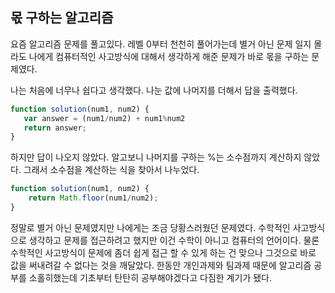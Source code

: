## 몫 구하는 알고리즘

 요즘 알고리즘 문제를 풀고있다. 레벨 0부터 천천히 풀어가는데 별거 아닌 문제 일지 몰라도 나에게 컴퓨터적인 사고방식에 대해서 생각하게 해준 문제가 바로 몫을 구하는 문제였다.

 나는 처음에 너무나 쉽다고 생각했다. 나눈 값에 나머지를 더해서 답을 출력했다.

 ```javascript
 function solution(num1, num2) {
    var answer = (num1/num2) + num1%num2
    return answer;
}

 ```

 하지만 답이 나오지 않았다. 알고보니 나머지를 구하는 %는 소수점까지 계산하지 않았다. 그래서 소수점을 계산하는 식을 찾아서 나누었다.

```javascript
function solution(num1, num2) {
    return Math.floor(num1/num2);
}
```

정말로 별거 아닌 문제였지만 나에게는 조금 당황스러웠던 문제였다. 수학적인 사고방식으로 생각하고 문제를 접근하려고 했지만 이건 수학이 아니고 컴퓨터의 언어이다. 물론 수학적인 사고방식이 문제에 좀더 쉽게 접근 할 수 있게 하는 건 맞으나 그것으로 바로 값을 써내려갈 수 없다는 것을 깨달았다. 한동안 개인과제와 팀과제 때문에 알고리즘 공부를 소홀히했는데 기초부터 탄탄히 공부해야겠다고 다짐한 계기가 됐다.